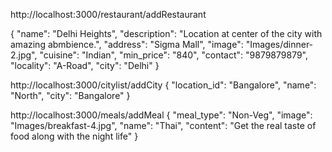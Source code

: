 http://localhost:3000/restaurant/addRestaurant

{
    "name": "Delhi Heights",
    "description": "Location at center of the city with amazing abmbience.",
    "address": "Sigma Mall",
    "image": "Images/dinner-2.jpg",
    "cuisine": "Indian",
    "min_price": "840",
    "contact": "9879879879",
    "locality": "A-Road",
    "city": "Delhi"
}


http://localhost:3000/citylist/addCity
{
    "location_id": "Bangalore",
    "name": "North",
    "city": "Bangalore"
}


http://localhost:3000/meals/addMeal
{
    "meal_type": "Non-Veg",
    "image": "Images/breakfast-4.jpg",
    "name": "Thai",
    "content": "Get the real taste of food along with the night life"
}